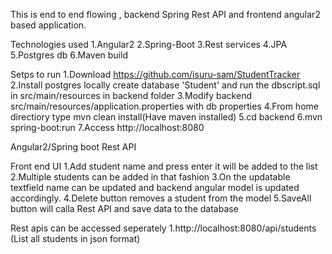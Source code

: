 This is end to end flowing , backend Spring Rest API and  frontend angular2 based application.

Technologies used
1.Angular2
2.Spring-Boot
3.Rest services
4.JPA
5.Postgres db
6.Maven build

Setps to run
1.Download https://github.com/isuru-sam/StudentTracker
2.Install postgres locally create database 'Student' and run the dbscript.sql in src/main/resources in backend folder
3.Modify backend src/main/resources/application.properties with db properties
4.From home directiory type mvn clean install(Have maven installed)
5.cd backend
6.mvn spring-boot:run
7.Access http://localhost:8080

Angular2/Spring boot Rest API  

Front end UI
1.Add student name and press enter it will be added to the list
2.Multiple students can be added in that fashion
3.On the updatable textfield name can be updated and backend angular model is updated accordingly.
4.Delete button removes a student from the model
5.SaveAll button  will calla Rest API and save data to the database

Rest apis can be accessed seperately 
1.http://localhost:8080/api/students   (List all students in json format)
